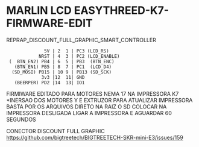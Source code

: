 # MARLIN LCD EASYTHREED-K7-FIRMWARE-EDIT
REPRAP_DISCOUNT_FULL_GRAPHIC_SMART_CONTROLLER
 
                
                  5V | 2  1 | PC3 (LCD_RS)
                NRST | 4  3 | PC2 (LCD_ENABLE)
     (  BTN_EN2) PB4 | 6  5 | PB3  (BTN_ENC)
       (BTN_EN1) PB5 | 8  7 | PC1  (LCD_D4)
      (SD_MOSI) PB15 | 10 9 | PB13 (SD_SCK)
                 3v3 |12  11| GND
       (BEERPER) PD2 |14  13| IO1
      

FIRMIWARE EDITADO PARA MOTORES NEMA 17 NA IMPRESSORA K7 
*INERSAO DOS MOTORES Y E EXTRUZOR 
PARA ATUALIZAR IMPRESSORA BASTA POR OS ARQUIVOS DIRETO NA RAIZ O SD
COLOCAR NA IMPRESSORA DESLIGADA 
LIGAR A IMPRESSORA E AGUARDAR 60 SEGUNDOS

CONECTOR DISCOUNT FULL GRAPHIC https://github.com/bigtreetech/BIGTREETECH-SKR-mini-E3/issues/159
